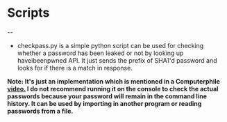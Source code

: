 # Scripts
--
- checkpass.py is a simple python script can be used for checking whether a password has been leaked or not by looking up haveibeenpwned API. It just sends the prefix of SHA1'd password and looks for if there is a match in response. 

**Note: It's just an implementation which is mentioned in a Computerphile [video.](https://www.youtube.com/watch?v=hhUb5iknVJs) I do not recommend running it on the console to check the actual passwords because your password will remain in the command line history. It can be used by importing in another program or reading passwords from a file.**
